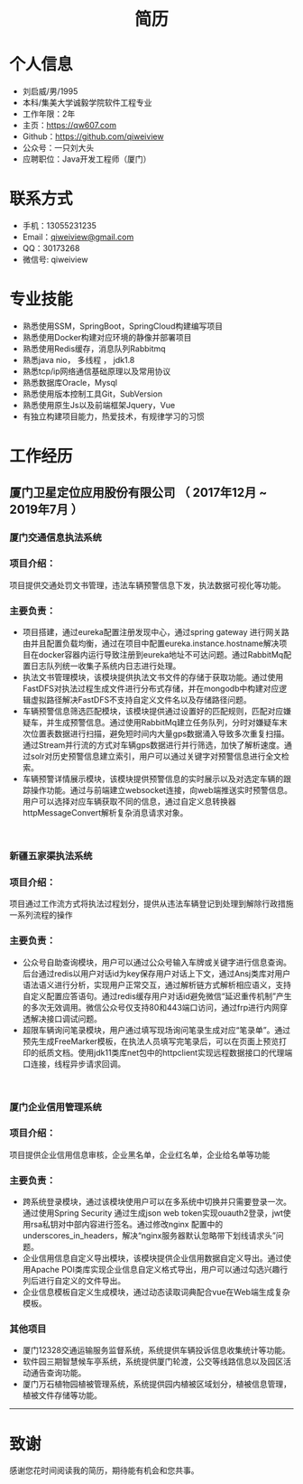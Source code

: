 
# <center style="font-size:30px">简历</center>
# 个人信息

 - 刘启威/男/1995
 - 本科/集美大学诚毅学院软件工程专业
 - 工作年限：2年
 - 主页：https://qw607.com 
 - Github：https://github.com/qiweiview
 - 公众号：一只刘大头
 - 应聘职位：Java开发工程师（厦门）
 


# 联系方式

- 手机：13055231235
- Email：qiweiview@gmail.com 
- QQ：30173268
- 微信号: qiweiview


# 专业技能
* 熟悉使用SSM，SpringBoot，SpringCloud构建编写项目
* 熟悉使用Docker构建对应环境的静像并部署项目
* 熟悉使用Redis缓存，消息队列Rabbitmq
* 熟悉java nio， 多线程 ， jdk1.8
* 熟悉tcp/ip网络通信基础原理以及常用协议
* 熟悉数据库Oracle，Mysql
* 熟悉使用版本控制工具Git，SubVersion
* 熟悉使用原生Js以及前端框架Jquery，Vue
* 有独立构建项目能力，热爱技术，有规律学习的习惯






# 工作经历


## 厦门卫星定位应用股份有限公司 （ 2017年12月 ~ 2019年7月 ）

### 厦门交通信息执法系统 
### 项目介绍：
项目提供交通处罚文书管理，违法车辆预警信息下发，执法数据可视化等功能。
### 主要负责：
* 项目搭建，通过eureka配置注册发现中心，通过spring gateway 进行网关路由并且配置负载均衡，通过在项目中配置eureka.instance.hostname解决项目在docker容器内运行导致注册到eureka地址不可达问题。通过RabbitMq配置日志队列统一收集子系统内日志进行处理。
* 执法文书管理模块，该模块提供执法文书文件的存储于获取功能。通过使用FastDFS对执法过程生成文件进行分布式存储，并在mongodb中构建对应逻辑虚拟路径解决FastDFS不支持自定义文件名以及存储路径问题。
* 车辆预警信息筛选匹配模块，该模块提供通过设置好的匹配规则，匹配对应嫌疑车，并生成预警信息。通过使用RabbitMq建立任务队列，分时对嫌疑车末次位置表数据进行扫描，避免短时间内大量gps数据涌入导致多次重复扫描。通过Stream并行流的方式对车辆gps数据进行并行筛选，加快了解析速度。通过solr对历史预警信息建立索引，用户可以通过关键字对预警信息进行全文检索。
* 车辆预警详情展示模块，该模块提供预警信息的实时展示以及对选定车辆的跟踪操作功能。通过与前端建立websocket连接，向web端推送实时预警信息。用户可以选择对应车辆获取不同的信息，通过自定义息转换器httpMessageConvert解析复杂消息请求对象。


<br>

### 新疆五家渠执法系统
### 项目介绍：
项目通过工作流方式将执法过程划分，提供从违法车辆登记到处理到解除行政措施一系列流程的操作

### 主要负责：
*  公众号自助查询模块，用户可以通过公众号输入车牌或关键字进行信息查询。后台通过redis以用户对话id为key保存用户对话上下文，通过Ansj类库对用户语法语义进行分析，实现用户正常交互，通过解析链方式解析相应语义，支持自定义配置应答语句。通过redis缓存用户对话id避免微信“延迟重传机制”产生的多次无效调用。微信公众号仅支持80和443端口访问，通过frp进行内网穿透解决接口调试问题。
 *  超限车辆询问笔录模块，用户通过填写现场询问笔录生成对应“笔录单”。通过预先生成FreeMarker模板，在执法人员填写完笔录后，可以在页面上预览打印的纸质文档。使用jdk11类库net包中的httpclient实现远程数据接口的代理端口连接，线程异步请求回调。

<br>

### 厦门企业信用管理系统
### 项目介绍：
项目提供企业信用信息审核，企业黑名单，企业红名单，企业给名单等功能
### 主要负责：
* 跨系统登录模块，通过该模块使用户可以在多系统中切换并只需要登录一次。通过使用Spring Security 通过生成json web token实现ouauth2登录，jwt使用rsa私钥对中部内容进行签名。通过修改nginx 配置中的underscores_in_headers，解决“nginx服务器默认忽略带下划线请求头”问题。
* 企业信用信息自定义导出模块，该模块提供企业信用数据自定义导出。通过使用Apache POI类库实现企业信息自定义格式导出，用户可以通过勾选兴趣行列后进行自定义的文件导出。
* 企业信息模板自定义生成模块，通过动态读取词典配合vue在Web端生成复杂模板。







### 其他项目
* 厦门12328交通运输服务监督系统，系统提供车辆投诉信息收集统计等功能。
* 软件园三期智慧候车亭系统，系统提供厦门轮渡，公交等线路信息以及园区活动通告查询功能。
* 厦门万石植物园植被管理系统，系统提供园内植被区域划分，植被信息管理，植被文件存储等功能。
      
---      
# 致谢
感谢您花时间阅读我的简历，期待能有机会和您共事。
      
